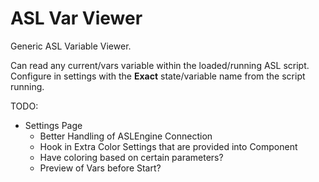 # ASL Var Viewer

Generic ASL Variable Viewer.

Can read any current/vars variable within the loaded/running ASL script.  Configure in settings with the **Exact** state/variable name from the script running.

TODO:

* Settings Page
  * Better Handling of ASLEngine Connection
  * Hook in Extra Color Settings that are provided into Component
  * Have coloring based on certain parameters?
  * Preview of Vars before Start?
  
